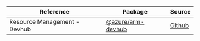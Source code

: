 | Reference | Package | Source |
|---|---|---|
|Resource Management - Devhub|[@azure/arm-devhub](https://www.npmjs.com/package/@azure/arm-devhub)|[Github](https://github.com/Azure/azure-sdk-for-js)|
